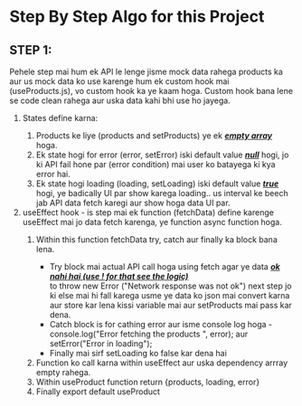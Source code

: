 # Step By Step Algo for this Project

## STEP 1:

Pehele step mai hum ek API le lenge jisme mock data rahega products ka aur us mock data ko use karenge hum ek custom hook mai (useProducts.js), vo custom hook ka ye kaam hoga. Custom hook bana lene se code clean rahega aur uska data kahi bhi use ho jayega. 

<ol>
<li>States define karna:</li>
<ol>
<li>Products ke liye (products and setProducts) ye ek <b><u><i>empty array</b></u></i> hoga. </li>
<li>Ek state hogi for error (error, setError) iski default value <i><u><b>null</b></u></i> hogi, jo ki API fail hone par (error condition) mai user ko batayega ki kya error hai.</li>
<li>Ek state hogi loading (loading, setLoading) iski default value <b><u><i>true</b></u></i> hogi, ye badically UI par show karega loading.. us interval ke beech jab API data fetch karegi aur show hoga data UI par.  </li>
</ol>
<li>useEffect hook - is step mai ek function (fetchData) define karenge useEffect mai jo data fetch karenga, ye function async function hoga.</li>
<ol>
<li>Within this function fetchData try, catch aur finally ka block bana lena.</li>
<ul>
<li>Try block mai actual API call hoga using fetch agar ye data <b><u><i> ok nahi hai (use ! for that see the logic) </b></u></i> </li> to throw new Error ("Network response was not ok") next step jo ki else mai hi fall karega usme ye data ko json mai convert karna aur store kar lena kissi variable mai aur setProducts mai pass kar dena. 
<li>Catch block is for cathing error aur isme console log hoga -  console.log("Error fetching the products ", error); aur  setError("Error in loading"); </li>
<li>Finally mai sirf setLoading ko false kar dena hai</li>
</ul>
<li>Function ko call karna within useEffect aur uska dependency arrray empty rahega.</li>
<li>Within useProduct function return {products, loading, error}</li>
<li>Finally export default useProduct</li>
</ol>
</ol>